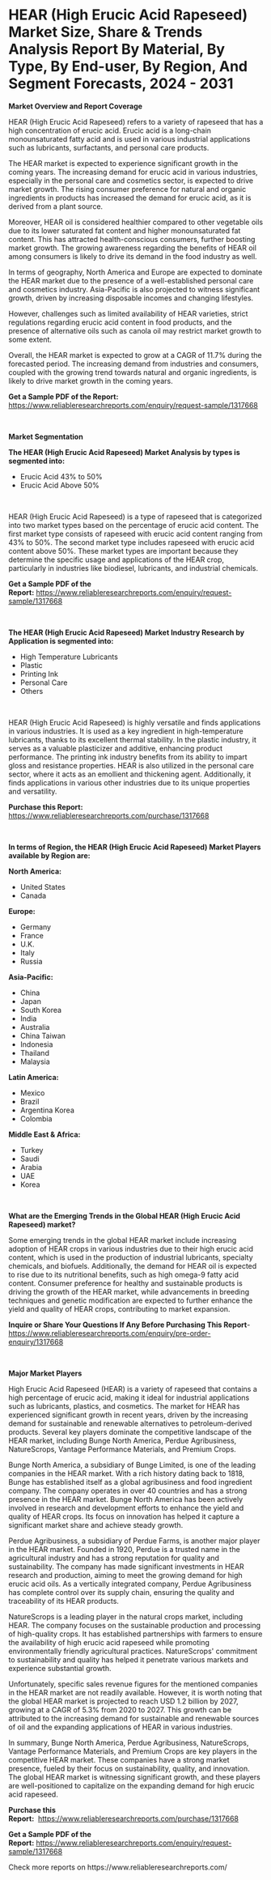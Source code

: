 <p><h1>HEAR (High Erucic Acid Rapeseed) Market Size, Share & Trends Analysis Report By Material, By Type, By End-user, By Region, And Segment Forecasts, 2024 - 2031</h1></p><p><strong>Market Overview and Report Coverage</strong></p>
<p><p>HEAR (High Erucic Acid Rapeseed) refers to a variety of rapeseed that has a high concentration of erucic acid. Erucic acid is a long-chain monounsaturated fatty acid and is used in various industrial applications such as lubricants, surfactants, and personal care products. </p><p>The HEAR market is expected to experience significant growth in the coming years. The increasing demand for erucic acid in various industries, especially in the personal care and cosmetics sector, is expected to drive market growth. The rising consumer preference for natural and organic ingredients in products has increased the demand for erucic acid, as it is derived from a plant source.</p><p>Moreover, HEAR oil is considered healthier compared to other vegetable oils due to its lower saturated fat content and higher monounsaturated fat content. This has attracted health-conscious consumers, further boosting market growth. The growing awareness regarding the benefits of HEAR oil among consumers is likely to drive its demand in the food industry as well.</p><p>In terms of geography, North America and Europe are expected to dominate the HEAR market due to the presence of a well-established personal care and cosmetics industry. Asia-Pacific is also projected to witness significant growth, driven by increasing disposable incomes and changing lifestyles.</p><p>However, challenges such as limited availability of HEAR varieties, strict regulations regarding erucic acid content in food products, and the presence of alternative oils such as canola oil may restrict market growth to some extent.</p><p>Overall, the HEAR market is expected to grow at a CAGR of 11.7% during the forecasted period. The increasing demand from industries and consumers, coupled with the growing trend towards natural and organic ingredients, is likely to drive market growth in the coming years.</p></p>
<p><strong>Get a Sample PDF of the Report:</strong> <a href="https://www.reliableresearchreports.com/enquiry/request-sample/1317668">https://www.reliableresearchreports.com/enquiry/request-sample/1317668</a></p>
<p>&nbsp;</p>
<p><strong>Market Segmentation</strong></p>
<p><strong>The HEAR (High Erucic Acid Rapeseed) Market Analysis by types is segmented into:</strong></p>
<p><ul><li>Erucic Acid 43% to 50%</li><li>Erucic Acid Above 50%</li></ul></p>
<p>&nbsp;</p>
<p><p>HEAR (High Erucic Acid Rapeseed) is a type of rapeseed that is categorized into two market types based on the percentage of erucic acid content. The first market type consists of rapeseed with erucic acid content ranging from 43% to 50%. The second market type includes rapeseed with erucic acid content above 50%. These market types are important because they determine the specific usage and applications of the HEAR crop, particularly in industries like biodiesel, lubricants, and industrial chemicals.</p></p>
<p><strong>Get a Sample PDF of the Report:</strong>&nbsp;<a href="https://www.reliableresearchreports.com/enquiry/request-sample/1317668">https://www.reliableresearchreports.com/enquiry/request-sample/1317668</a></p>
<p>&nbsp;</p>
<p><strong>The HEAR (High Erucic Acid Rapeseed) Market Industry Research by Application is segmented into:</strong></p>
<p><ul><li>High Temperature Lubricants</li><li>Plastic</li><li>Printing Ink</li><li>Personal Care</li><li>Others</li></ul></p>
<p>&nbsp;</p>
<p><p>HEAR (High Erucic Acid Rapeseed) is highly versatile and finds applications in various industries. It is used as a key ingredient in high-temperature lubricants, thanks to its excellent thermal stability. In the plastic industry, it serves as a valuable plasticizer and additive, enhancing product performance. The printing ink industry benefits from its ability to impart gloss and resistance properties. HEAR is also utilized in the personal care sector, where it acts as an emollient and thickening agent. Additionally, it finds applications in various other industries due to its unique properties and versatility.</p></p>
<p><strong>Purchase this Report:</strong>&nbsp; <a href="https://www.reliableresearchreports.com/purchase/1317668">https://www.reliableresearchreports.com/purchase/1317668</a></p>
<p>&nbsp;</p>
<p><strong>In terms of Region, the HEAR (High Erucic Acid Rapeseed) Market Players available by Region are:</strong></p>
<p>
    <p> <strong> North America: </strong>
        <ul>
            <li>United States</li>
            <li>Canada</li>
        </ul>
        </p> 
    <p> <strong> Europe: </strong>
        <ul>
            <li>Germany</li>
            <li>France</li>
            <li>U.K.</li>
            <li>Italy</li>
            <li>Russia</li>
        </ul>
        </p> 
    <p> <strong> Asia-Pacific: </strong>
        <ul>
            <li>China</li>
            <li>Japan</li>
            <li>South Korea</li>
            <li>India</li>
            <li>Australia</li>
            <li>China Taiwan</li>
            <li>Indonesia</li>
            <li>Thailand</li>
            <li>Malaysia</li>
        </ul>
        </p> 
    <p> <strong> Latin America: </strong>
        <ul>
            <li>Mexico</li>
            <li>Brazil</li>
            <li>Argentina Korea</li>
            <li>Colombia</li>
        </ul>
        </p> 
    <p> <strong> Middle East & Africa: </strong>
        <ul>
            <li>Turkey</li>
            <li>Saudi</li>
            <li>Arabia</li>
            <li>UAE</li>
            <li>Korea</li>
        </ul>
    </p>
    </p>
<p>&nbsp;</p>
<p><strong>What are the Emerging Trends in the Global HEAR (High Erucic Acid Rapeseed) market?</strong></p>
<p><p>Some emerging trends in the global HEAR market include increasing adoption of HEAR crops in various industries due to their high erucic acid content, which is used in the production of industrial lubricants, specialty chemicals, and biofuels. Additionally, the demand for HEAR oil is expected to rise due to its nutritional benefits, such as high omega-9 fatty acid content. Consumer preference for healthy and sustainable products is driving the growth of the HEAR market, while advancements in breeding techniques and genetic modification are expected to further enhance the yield and quality of HEAR crops, contributing to market expansion.</p></p>
<p><strong>Inquire or Share Your Questions If Any Before Purchasing This Report</strong>- <a href="https://www.reliableresearchreports.com/enquiry/pre-order-enquiry/1317668">https://www.reliableresearchreports.com/enquiry/pre-order-enquiry/1317668</a></p>
<p>&nbsp;</p>
<p><strong>Major Market Players</strong></p>
<p><p>High Erucic Acid Rapeseed (HEAR) is a variety of rapeseed that contains a high percentage of erucic acid, making it ideal for industrial applications such as lubricants, plastics, and cosmetics. The market for HEAR has experienced significant growth in recent years, driven by the increasing demand for sustainable and renewable alternatives to petroleum-derived products. Several key players dominate the competitive landscape of the HEAR market, including Bunge North America, Perdue Agribusiness, NatureScrops, Vantage Performance Materials, and Premium Crops.</p><p>Bunge North America, a subsidiary of Bunge Limited, is one of the leading companies in the HEAR market. With a rich history dating back to 1818, Bunge has established itself as a global agribusiness and food ingredient company. The company operates in over 40 countries and has a strong presence in the HEAR market. Bunge North America has been actively involved in research and development efforts to enhance the yield and quality of HEAR crops. Its focus on innovation has helped it capture a significant market share and achieve steady growth.</p><p>Perdue Agribusiness, a subsidiary of Perdue Farms, is another major player in the HEAR market. Founded in 1920, Perdue is a trusted name in the agricultural industry and has a strong reputation for quality and sustainability. The company has made significant investments in HEAR research and production, aiming to meet the growing demand for high erucic acid oils. As a vertically integrated company, Perdue Agribusiness has complete control over its supply chain, ensuring the quality and traceability of its HEAR products.</p><p>NatureScrops is a leading player in the natural crops market, including HEAR. The company focuses on the sustainable production and processing of high-quality crops. It has established partnerships with farmers to ensure the availability of high erucic acid rapeseed while promoting environmentally friendly agricultural practices. NatureScrops' commitment to sustainability and quality has helped it penetrate various markets and experience substantial growth.</p><p>Unfortunately, specific sales revenue figures for the mentioned companies in the HEAR market are not readily available. However, it is worth noting that the global HEAR market is projected to reach USD 1.2 billion by 2027, growing at a CAGR of 5.3% from 2020 to 2027. This growth can be attributed to the increasing demand for sustainable and renewable sources of oil and the expanding applications of HEAR in various industries.</p><p>In summary, Bunge North America, Perdue Agribusiness, NatureScrops, Vantage Performance Materials, and Premium Crops are key players in the competitive HEAR market. These companies have a strong market presence, fueled by their focus on sustainability, quality, and innovation. The global HEAR market is witnessing significant growth, and these players are well-positioned to capitalize on the expanding demand for high erucic acid rapeseed.</p></p>
<p><strong>Purchase this Report:</strong>&nbsp;&nbsp;<a href="https://www.reliableresearchreports.com/purchase/1317668">https://www.reliableresearchreports.com/purchase/1317668</a></p>
<p></p>
<p><strong>Get a Sample PDF of the Report:</strong>&nbsp;<a href="https://www.reliableresearchreports.com/enquiry/request-sample/1317668">https://www.reliableresearchreports.com/enquiry/request-sample/1317668</a></p>
<p>Check more reports on https://www.reliableresearchreports.com/</p>